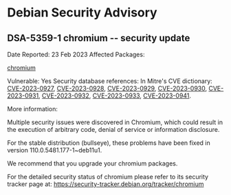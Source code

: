 
Debian Security Advisory
========================


DSA-5359-1 chromium -- security update
--------------------------------------



Date Reported:
23 Feb 2023
Affected Packages:

[chromium](https://packages.debian.org/src:chromium)

Vulnerable:
Yes
Security database references:
In Mitre's CVE dictionary: [CVE-2023-0927](https://security-tracker.debian.org/tracker/CVE-2023-0927), [CVE-2023-0928](https://security-tracker.debian.org/tracker/CVE-2023-0928), [CVE-2023-0929](https://security-tracker.debian.org/tracker/CVE-2023-0929), [CVE-2023-0930](https://security-tracker.debian.org/tracker/CVE-2023-0930), [CVE-2023-0931](https://security-tracker.debian.org/tracker/CVE-2023-0931), [CVE-2023-0932](https://security-tracker.debian.org/tracker/CVE-2023-0932), [CVE-2023-0933](https://security-tracker.debian.org/tracker/CVE-2023-0933), [CVE-2023-0941](https://security-tracker.debian.org/tracker/CVE-2023-0941).  

More information:

Multiple security issues were discovered in Chromium, which could result
in the execution of arbitrary code, denial of service or information
disclosure.


For the stable distribution (bullseye), these problems have been fixed in
version 110.0.5481.177-1~deb11u1.


We recommend that you upgrade your chromium packages.


For the detailed security status of chromium please refer to
its security tracker page at:
<https://security-tracker.debian.org/tracker/chromium>






